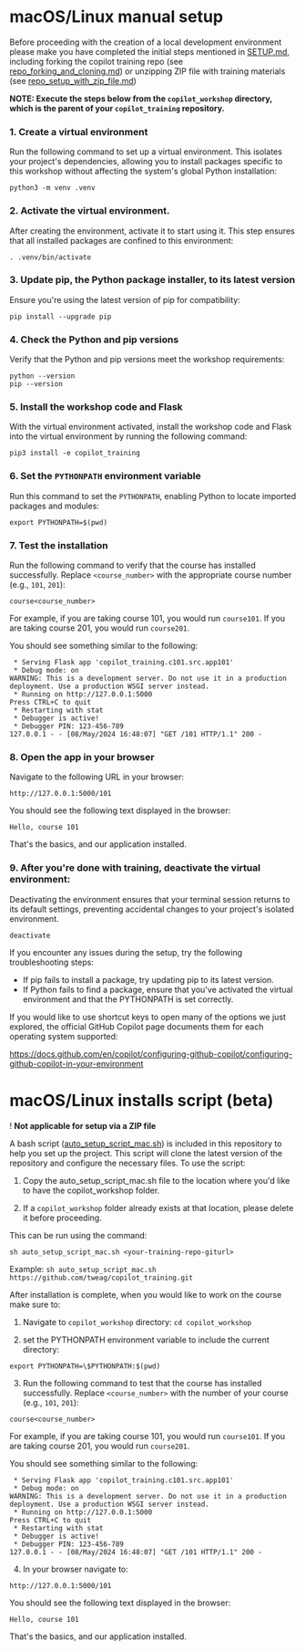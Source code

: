 # macOS/Linux manual setup
Before proceeding with the creation of a local development environment please make you have completed the initial steps mentioned in [SETUP.md](./SETUP.md), including forking the copilot training repo (see [repo_forking_and_cloning.md](./repo_forking_and_cloning.md)) or unzipping ZIP file with training materials (see [repo_setup_with_zip_file.md](./repo_setup_with_zip_file.md))

**NOTE: Execute the steps below from the `copilot_workshop` directory, which is the parent of your `copilot_training` repository.**

### 1. Create a virtual environment 
Run the following command to set up a virtual environment. This isolates your project's dependencies, allowing you to install packages specific to this workshop without affecting the system's global Python installation:

```console
python3 -m venv .venv
```

### 2. Activate the virtual environment.
After creating the environment, activate it to start using it. This step ensures that all installed packages are confined to this environment:

```console
. .venv/bin/activate
```

### 3. Update pip, the Python package installer, to its latest version
Ensure you're using the latest version of pip for compatibility:

```console
pip install --upgrade pip
```

### 4. Check the Python and pip versions
Verify that the Python and pip versions meet the workshop requirements:

```console
python --version
pip --version
```

### 5. Install the workshop code and Flask
With the virtual environment activated, install the workshop code and Flask into the virtual environment by running the following command:

```console
pip3 install -e copilot_training
```

### 6. Set the `PYTHONPATH` environment variable
Run this command to set the `PYTHONPATH`, enabling Python to locate imported packages and modules:

```console
export PYTHONPATH=$(pwd)
```

### 7. Test the installation
Run the following command to verify that the course has installed successfully. Replace `<course_number>` with the appropriate course number (e.g., `101`, `201`):

```console
course<course_number>
```

For example, if you are taking course 101, you would run `course101`. If you are taking course 201, you would run `course201`.

You should see something similar to the following:

```console
 * Serving Flask app 'copilot_training.c101.src.app101'
 * Debug mode: on
WARNING: This is a development server. Do not use it in a production deployment. Use a production WSGI server instead.
 * Running on http://127.0.0.1:5000
Press CTRL+C to quit
 * Restarting with stat
 * Debugger is active!
 * Debugger PIN: 123-456-789
127.0.0.1 - - [08/May/2024 16:48:07] "GET /101 HTTP/1.1" 200 -

```

### 8. Open the app in your browser
Navigate to the following URL in your browser:

```console
http://127.0.0.1:5000/101
```

You should see the following text displayed in the browser:

```console
Hello, course 101
```

That's the basics, and our application installed.

### 9. After you're done with training, deactivate the virtual environment:
Deactivating the environment ensures that your terminal session returns to its default settings, preventing accidental changes to your project's isolated environment.

```console
deactivate
```

If you encounter any issues during the setup, try the following troubleshooting steps:

- If pip fails to install a package, try updating pip to its latest version.
- If Python fails to find a package, ensure that you've activated the virtual environment and that the PYTHONPATH is set correctly.

If you would like to use shortcut keys to open many of the options we just explored, the official GitHub Copilot page documents them for each operating system supported:

https://docs.github.com/en/copilot/configuring-github-copilot/configuring-github-copilot-in-your-environment

# macOS/Linux installs script (beta)
! **Not applicable for setup via a ZIP file**

A bash script ([auto_setup_script_mac.sh](./auto_setup_script_mac.sh)) is included in this repository to help you set up the project. This script will clone the latest version of the repository and configure the necessary files. To use the script:

  1. Copy the auto_setup_script_mac.sh file to the location where you'd like to have the copilot_workshop folder.

  2. If a `copilot_workshop` folder already exists at that location, please delete it before proceeding.

This can be run using the command:

```console
sh auto_setup_script_mac.sh <your-training-repo-giturl>
```
Example: `sh auto_setup_script_mac.sh https://github.com/tweag/copilot_training.git`

After installation is complete, when you would like to work on the course make sure to:

1. Navigate to `copilot_workshop` directory: `cd copilot_workshop`

2. set the PYTHONPATH environment variable to include the current directory:

```console
export PYTHONPATH=\$PYTHONPATH:$(pwd)
```
3. Run the following command to test that the course has installed successfully. Replace `<course_number>` with the number of your course (e.g., `101`, `201`):

```console
course<course_number>
```

For example, if you are taking course 101, you would run `course101`. If you are taking course 201, you would run `course201`.

You should see something similar to the following:

```console
 * Serving Flask app 'copilot_training.c101.src.app101'
 * Debug mode: on
WARNING: This is a development server. Do not use it in a production deployment. Use a production WSGI server instead.
 * Running on http://127.0.0.1:5000
Press CTRL+C to quit
 * Restarting with stat
 * Debugger is active!
 * Debugger PIN: 123-456-789
127.0.0.1 - - [08/May/2024 16:48:07] "GET /101 HTTP/1.1" 200 -

```

4. In your browser navigate to: 

```console
http://127.0.0.1:5000/101
```

You should see the following text displayed in the browser:

```console
Hello, course 101
```

That's the basics, and our application installed.
